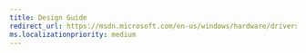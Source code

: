 ```yaml
---
title: Design Guide
redirect_url: https://msdn.microsoft.com/en-us/windows/hardware/drivers/wdf/
ms.localizationpriority: medium
---
```

